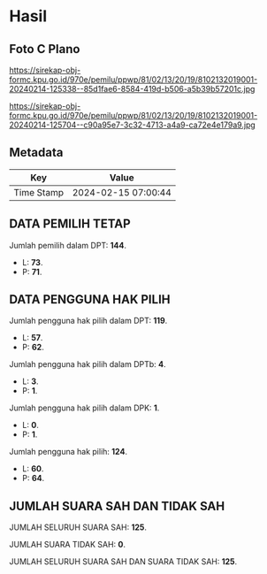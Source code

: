 # Hasil

## Foto C Plano

https://sirekap-obj-formc.kpu.go.id/970e/pemilu/ppwp/81/02/13/20/19/8102132019001-20240214-125338--85d1fae6-8584-419d-b506-a5b39b57201c.jpg

https://sirekap-obj-formc.kpu.go.id/970e/pemilu/ppwp/81/02/13/20/19/8102132019001-20240214-125704--c90a95e7-3c32-4713-a4a9-ca72e4e179a9.jpg


## Metadata

| Key        | Value               |
| ---------- | ------------------- |
| Time Stamp | 2024-02-15 07:00:44 |


## DATA PEMILIH TETAP

Jumlah pemilih dalam DPT: **144**.
 * L: **73**.
 * P: **71**.

## DATA PENGGUNA HAK PILIH

Jumlah pengguna hak pilih dalam DPT: **119**.
 * L: **57**.
 * P: **62**.

Jumlah pengguna hak pilih dalam DPTb: **4**.
 * L: **3**.
 * P: **1**.

Jumlah pengguna hak pilih dalam DPK: **1**.
 * L: **0**.
 * P: **1**.

Jumlah pengguna hak pilih: **124**.
 * L: **60**.
 * P: **64**.

## JUMLAH SUARA SAH DAN TIDAK SAH

JUMLAH SELURUH SUARA SAH: **125**.

JUMLAH SUARA TIDAK SAH: **0**.

JUMLAH SELURUH SUARA SAH DAN SUARA TIDAK SAH: **125**.


